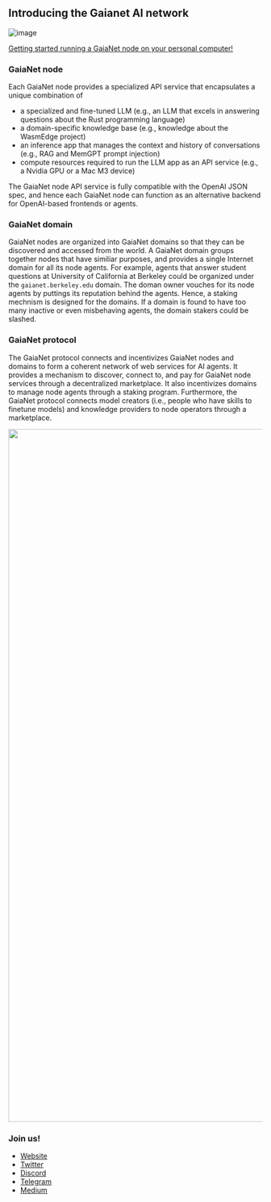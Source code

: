 ## Introducing the Gaianet AI network

![image](https://github.com/GaiaNet-AI/.github/assets/45785633/d6976adc-f97d-4f86-a648-0f2f5c8e7eee)

[Getting started running a GaiaNet node on your personal computer!](https://github.com/GaiaNet-AI/gaianet-node/blob/main/README.md)

### GaiaNet node

Each GaiaNet node provides a specialized API service that encapsulates a unique combination of

* a specialized and fine-tuned LLM (e.g., an LLM that excels in answering questions about the Rust programming language)
* a domain-specific knowledge base (e.g., knowledge about the WasmEdge project)
* an inference app that manages the context and history of conversations (e.g., RAG and MemGPT prompt injection)
* compute resources required to run the LLM app as an API service (e.g., a Nvidia GPU or a Mac M3 device)

The GaiaNet node API service is fully compatible with the OpenAI JSON spec, and hence each GaiaNet node can function as an alternative backend for OpenAI-based frontends or agents.

### GaiaNet domain

GaiaNet nodes are organized into GaiaNet domains so that they can be discovered and accessed from the world. A GaiaNet domain groups together nodes that have similiar purposes, and provides a single Internet domain for all its node agents. For example, agents that answer student questions at University of California at Berkeley could be organized under the `gaianet.berkeley.edu` domain. The doman owner vouches for its node agents by puttings its reputation behind the agents. Hence, a staking mechnism is designed for the domains. If a domain is found to have too many inactive or even misbehaving agents, the domain stakers could be slashed.

### GaiaNet protocol

The GaiaNet protocol connects and incentivizes GaiaNet nodes and domains to form a coherent network of web services for AI agents. It provides a mechanism to discover, connect to, and pay for GaiaNet node services through a decentralized marketplace. It also incentivizes domains to manage node agents through a staking program. Furthermore, the GaiaNet protocol connects model creators (i.e., people who have skills to finetune models) and knowledge providers to node operators through a marketplace.

<div align="center">
  
<img width="1375" alt="image" src="https://github.com/GaiaNet-AI/.github/assets/45785633/ce6ca80b-a4a7-4f21-a448-65968e1e3bf9">


</div>

### Join us!

* [Website](https://www.gaianet.ai/)
* [Twitter](https://twitter.com/Gaianet_AI)
* [Discord](https://discord.gg/x8gfzVFC)
* [Telegram](https://t.me/Gaianet_AI)
* [Medium](https://medium.com/@Gaianet.ai)

